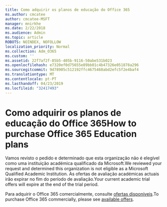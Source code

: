 ```yaml
---
title: Como adquirir os planos de educação do Office 365
ms.author: cmcatee
author: cmcatee-MSFT
manager: mnirkhe
ms.date: 2/22/2018
ms.audience: Admin
ms.topic: article
ROBOTS: NOINDEX, NOFOLLOW
localization_priority: Normal
ms.collection: Adm_O365
ms.custom: ''
ms.assetid: 22f7af2f-85b5-405b-9116-50abe531b023
ms.openlocfilehash: e7320ef0d75655e89bb01c4b47326e051878a296
ms.sourcegitcommit: 9d78905c512192ffc4675468abd2efc5f2e4baf4
ms.translationtype: MT
ms.contentlocale: pt-PT
ms.lasthandoff: 04/23/2019
ms.locfileid: "32417493"
---
```

# <a name="how-to-purchase-office-365-education-plans"></a><span data-ttu-id="a6553-102">Como adquirir os planos de educação do Office 365</span><span class="sxs-lookup"><span data-stu-id="a6553-102">How to purchase Office 365 Education plans</span></span>

<span data-ttu-id="a6553-103">Vamos revisto o pedido e determinado que esta organização não é elegível como uma instituição académica qualificado da Microsoft.</span><span class="sxs-lookup"><span data-stu-id="a6553-103">We reviewed your request and determined this organization is not eligible as a Microsoft Qualified Academic Institution.</span></span> <span data-ttu-id="a6553-104">As ofertas de avaliação académicas actuais irão expirar no fim do período de avaliação.</span><span class="sxs-lookup"><span data-stu-id="a6553-104">Your current academic trial offers will expire at the end of the trial period.</span></span>
  
<span data-ttu-id="a6553-105">Para adquirir o Office 365 comercialmente, consulte [ofertas disponíveis](https://go.microsoft.com/fwlink/p/?linkid=868433).</span><span class="sxs-lookup"><span data-stu-id="a6553-105">To purchase Office 365 commercially, please see [available offers](https://go.microsoft.com/fwlink/p/?linkid=868433).</span></span>
  

